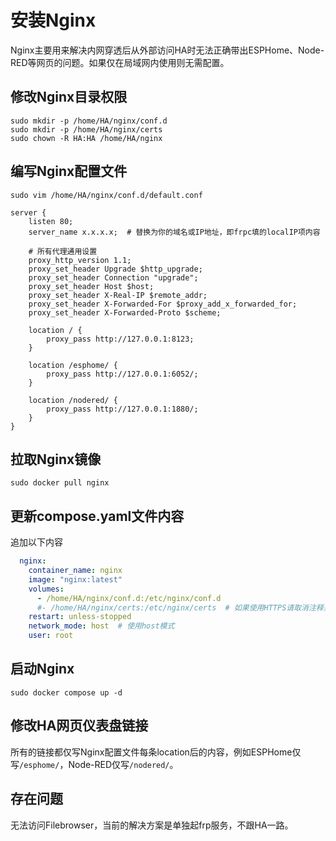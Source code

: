# 安装Nginx
Nginx主要用来解决内网穿透后从外部访问HA时无法正确带出ESPHome、Node-RED等网页的问题。如果仅在局域网内使用则无需配置。

## 修改Nginx目录权限
```shell
sudo mkdir -p /home/HA/nginx/conf.d
sudo mkdir -p /home/HA/nginx/certs
sudo chown -R HA:HA /home/HA/nginx
```

## 编写Nginx配置文件
```shell
sudo vim /home/HA/nginx/conf.d/default.conf
```
```text
server {
    listen 80;
    server_name x.x.x.x;  # 替换为你的域名或IP地址，即frpc填的localIP项内容
    
    # 所有代理通用设置
    proxy_http_version 1.1;
    proxy_set_header Upgrade $http_upgrade;
    proxy_set_header Connection "upgrade";
    proxy_set_header Host $host;
    proxy_set_header X-Real-IP $remote_addr;
    proxy_set_header X-Forwarded-For $proxy_add_x_forwarded_for;
    proxy_set_header X-Forwarded-Proto $scheme;

    location / {
        proxy_pass http://127.0.0.1:8123;
    }
    
    location /esphome/ {
        proxy_pass http://127.0.0.1:6052/;
    }

    location /nodered/ {
        proxy_pass http://127.0.0.1:1880/;
    }
}
```

## 拉取Nginx镜像
```shell
sudo docker pull nginx
```

## 更新compose.yaml文件内容
追加以下内容
```yaml
  nginx:
    container_name: nginx
    image: "nginx:latest"
    volumes:
      - /home/HA/nginx/conf.d:/etc/nginx/conf.d
      #- /home/HA/nginx/certs:/etc/nginx/certs  # 如果使用HTTPS请取消注释并正确配置证书
    restart: unless-stopped
    network_mode: host  # 使用host模式
    user: root
```

## 启动Nginx
```shell
sudo docker compose up -d
```

## 修改HA网页仪表盘链接
所有的链接都仅写Nginx配置文件每条location后的内容，例如ESPHome仅写`/esphome/`，Node-RED仅写`/nodered/`。

## 存在问题
无法访问Filebrowser，当前的解决方案是单独起frp服务，不跟HA一路。